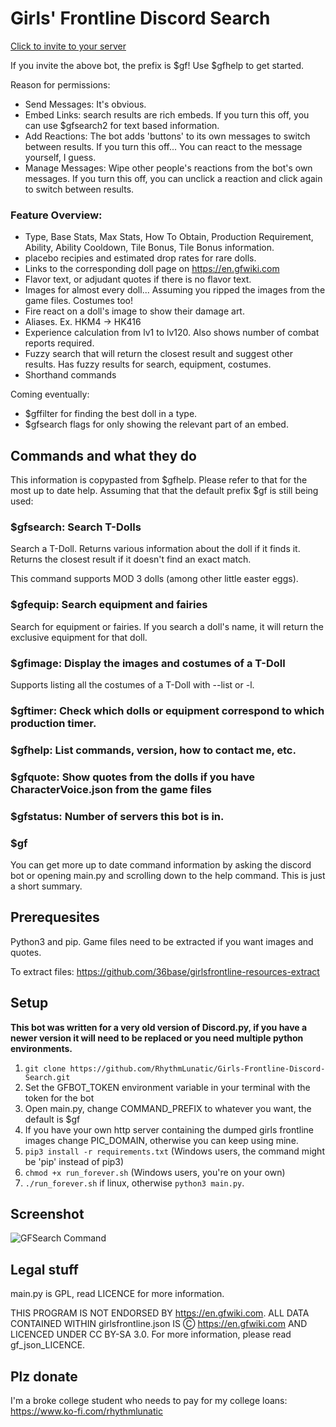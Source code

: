 # Girls' Frontline Discord Search
[Click to invite to your server](https://discordapp.com/oauth2/authorize?client_id=351447700064960522&scope=bot&permissions=26688)

If you invite the above bot, the prefix is $gf! Use $gfhelp to get started.

Reason for permissions:
- Send Messages: It's obvious.
- Embed Links: search results are rich embeds. If you turn this off, you can use $gfsearch2 for text based information.
- Add Reactions: The bot adds 'buttons' to its own messages to switch between results. If you turn this off... You can react to the message yourself, I guess.
- Manage Messages: Wipe other people's reactions from the bot's own messages. If you turn this off, you can unclick a reaction and click again to switch between results.

### Feature Overview:

- Type, Base Stats, Max Stats, How To Obtain, Production Requirement, Ability, Ability Cooldown, Tile Bonus, Tile Bonus information.
- placebo recipies and estimated drop rates for rare dolls.
- Links to the corresponding doll page on https://en.gfwiki.com
- Flavor text, or adjudant quotes if there is no flavor text.
- Images for almost every doll... Assuming you ripped the images from the game files. Costumes too!
- Fire react on a doll's image to show their damage art.
- Aliases. Ex. HKM4 -> HK416
- Experience calculation from lv1 to lv120. Also shows number of combat reports required.
- Fuzzy search that will return the closest result and suggest other results. Has fuzzy results for search, equipment, costumes.
- Shorthand commands

Coming eventually:
- $gffilter for finding the best doll in a type.
- $gfsearch flags for only showing the relevant part of an embed.

## Commands and what they do
This information is copypasted from $gfhelp. Please refer to that for the most up to date help.
Assuming that that the default prefix $gf is still being used:
### $gfsearch: Search T-Dolls
Search a T-Doll. Returns various information about the doll if it finds it. Returns the closest result if it doesn't find an exact match.

This command supports MOD 3 dolls (among other little easter eggs).
### $gfequip: Search equipment and fairies
Search for equipment or fairies. If you search a doll's name, it will return the exclusive equipment for that doll.

### $gfimage: Display the images and costumes of a T-Doll
Supports listing all the costumes of a T-Doll with --list or -l.

### $gftimer: Check which dolls or equipment correspond to which production timer.
### $gfhelp: List commands, version, how to contact me, etc.
### $gfquote: Show quotes from the dolls if you have CharacterVoice.json from the game files
### $gfstatus: Number of servers this bot is in.
### $gf

You can get more up to date command information by asking the discord bot or opening main.py and scrolling down to the help command. This is just a short summary.

## Prerequesites
Python3 and pip. Game files need to be extracted if you want images and quotes.

To extract files: https://github.com/36base/girlsfrontline-resources-extract

## Setup
**This bot was written for a very old version of Discord.py, if you have a newer version it will need to be replaced or you need multiple python environments.**
1. `git clone https://github.com/RhythmLunatic/Girls-Frontline-Discord-Search.git`
2. Set the GFBOT_TOKEN environment variable in your terminal with the token for the bot
3. Open main.py, change COMMAND_PREFIX to whatever you want, the default is $gf
4. If you have your own http server containing the dumped girls frontline images change PIC_DOMAIN, otherwise you can keep using mine.
5. `pip3 install -r requirements.txt` (Windows users, the command might be 'pip' instead of pip3)
6. `chmod +x run_forever.sh` (Windows users, you're on your own)
7. `./run_forever.sh` if linux, otherwise `python3 main.py`.


## Screenshot
![GFSearch Command](https://i.imgur.com/QAkHNF5.png)

## Legal stuff
main.py is GPL, read LICENCE for more information.

THIS PROGRAM IS NOT ENDORSED BY https://en.gfwiki.com. ALL DATA CONTAINED WITHIN girlsfrontline.json IS Ⓒ https://en.gfwiki.com AND LICENCED UNDER CC BY-SA 3.0. For more information, please read gf_json_LICENCE.

## Plz donate
I'm a broke college student who needs to pay for my college loans: https://www.ko-fi.com/rhythmlunatic
